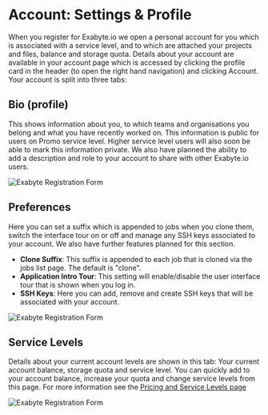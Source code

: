 <!-- DB -->
# Account: Settings & Profile
When you register for Exabyte.io we open a personal account for you which is associated with a service level, and to which are attached your projects and files, balance and storage quota. Details about your account are available in your account page which is accessed by clicking the profile card in the header (to open the right hand navigation) and clicking Account. Your account is split into three tabs:

## Bio (profile)
This shows information about you, to which teams and organisations you belong and what you have recently worked on. This information is public for users on Promo service level. Higher service level users will also soon be able to mark this information private. We also have planned the ability to add a description and role to your account to share with other Exabyte.io users.

![Exabyte Registration Form](/images/UserBio.png "UserBio")

## Preferences
Here you can set a suffix which is appended to jobs when you clone them, switch the interface tour on or off and manage any SSH keys associated to your account. We also have further features planned for this section.

+ **Clone Suffix**: This suffix is appended to each job that is cloned via the jobs list page. The default is "clone".
+ **Application Intro Tour**: This setting will enable/disable the user interface tour that is shown when you log in.
+ **SSH Keys**: Here you can add, remove and create SSH keys that will be associated with your account.

![Exabyte Registration Form](/images/UserPreferences.png "User Preferences")

## Service Levels
Details about your current account levels are shown in this tab: Your current account balance, storage quota and service level. You can quickly add to your account balance, increase your quota and change service levels from this page. For more information see the [Pricing and Service Levels page](/billing/pricing-and-service-levels.md)

![Exabyte Registration Form](/images/UserPreferences.png "User Preferences")
